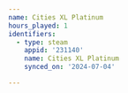 ```yaml
---
name: Cities XL Platinum
hours_played: 1
identifiers:
  - type: steam
    appid: '231140'
    name: Cities XL Platinum
    synced_on: '2024-07-04'

---
```

